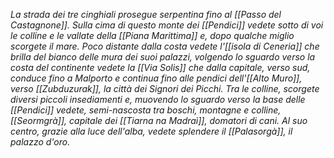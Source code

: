 *La strada dei tre cinghiali prosegue serpentina fino al [[Passo del Castagnone]]. Sulla cima di questo monte dei [[Pendici]] vedete sotto di voi le colline e le vallate della [[Piana Marittima]] e, dopo qualche miglio scorgete il mare. Poco distante dalla costa vedete l'[[isola di Ceneria]] che brilla del bianco delle mura dei suoi palazzi, volgendo lo sguardo verso la costa del continente vedete la [[Via Solis]] che dalla capitale, verso sud, conduce fino a Malporto e continua fino alle pendici dell'[[Alto Muro]], verso [[Zubduzurak]], la città dei Signori dei Picchi. Tra le colline, scorgete diversi piccoli insediamenti e, muovendo lo sguardo verso la base delle [[Pendici]] vedete, semi-nascosta tra boschi, montagne e colline, [[Seormgrà]], capitale dei [[Tiarna na Madraì]], domatori di cani. Al suo centro, grazie alla luce dell'alba, vedete splendere il [[Palasorgà]], il palazzo d'oro.*
